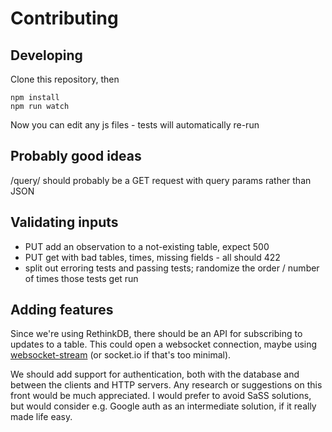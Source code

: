 # Contributing 

## Developing

Clone this repository, then

    npm install
    npm run watch

Now you can edit any js files - tests will automatically re-run

## Probably good ideas

/query/ should probably be a GET request with query params rather than JSON

## Validating inputs
- PUT add an observation to a not-existing table, expect 500
- PUT get with bad tables, times, missing fields - all should 422
- split out erroring tests and passing tests; randomize the order / number of times those tests get run

## Adding features

Since we're using RethinkDB, there should be an API for subscribing to updates to a table. This could open a websocket connection, maybe using [websocket-stream](https://github.com/maxogden/websocket-stream) (or socket.io if that's too minimal).

We should add support for authentication, both with the database and between the clients and HTTP servers. Any research or suggestions on this front would be much appreciated. I would prefer to avoid SaSS solutions, but would consider e.g. Google auth as an intermediate solution, if it really made life easy.
